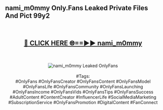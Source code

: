 <h2>nami_m0mmy Only.Fans Leaked Private Files And Pict 99y2</h2>
<br>
<div align="center">
<h2><a href="https://mediafiles.top/nami_m0mmy" rel="nofollow">🔴 CLICK HERE 🌐==►► nami_m0mmy</a></h2>
<br>
<br>
<a href="https://mediafiles.top/nami_m0mmy" rel="nofollow" data-target="animated-image.originalLink"><img src="https://i.ibb.co.com/WyWwxjT/player-gif2.gif" alt="nami_m0mmy Leaked OnlyFans" style="max-width: 100%; display: inline-block;" data-target="animated-image.originalImage"></a>
<br><br>
#Tags:
<br>
#OnlyFans #OnlyFansCreator #OnlyFansContent #OnlyFansModel #OnlyFansLife #OnlyFansCommunity #OnlyFansLaunching #OnlyFansIncome #OnlyFansVids #OnlyFansTips #OnlyFansSuccess #AdultContent #ContentCreator #InfluencerLife #SocialMediaMarketing #SubscriptionService #OnlyFansPromotion #DigitalContent #FanConnect
</div>
<br>